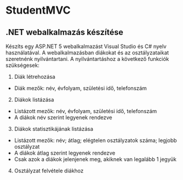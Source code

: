 # StudentMVC

## .NET webalkalmazás készítése

Készíts egy ASP.NET 5 webalkalmazást Visual Studio és C# nyelv használatával. A webalkalmazásban diákokat és az osztályzataikat szeretnénk nyilvántartani. A nyilvántartáshoz a következő funkciók szükségesek:

1. Diák létrehozása
  - Diák mezők: név, évfolyam, születési idő, telefonszám
2. Diákok listázása
  - Listázott mezők: név, évfolyam, születési idő, telefonszám
  - A diákok név szerint legyenek rendezve
3. Diákok statisztikájának listázása
  - Listázott mezők: név; átlag; elégtelen osztályzatok száma; legjobb osztályzat
  - A diákok átlag szerint legyenek rendezve
  - Csak azok a diákok jelenjenek meg, akiknek van legalább 1 jegyük
4. Osztályzat felvétele diákhoz
